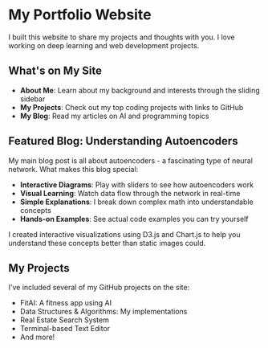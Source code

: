 # My Portfolio Website

I built this website to share my projects and thoughts with you. I love working on deep learning and web development projects.

## What's on My Site

- **About Me**: Learn about my background and interests through the sliding sidebar
- **My Projects**: Check out my top coding projects with links to GitHub
- **My Blog**: Read my articles on AI and programming topics

## Featured Blog: Understanding Autoencoders

My main blog post is all about autoencoders - a fascinating type of neural network. What makes this blog special:

- **Interactive Diagrams**: Play with sliders to see how autoencoders work
- **Visual Learning**: Watch data flow through the network in real-time
- **Simple Explanations**: I break down complex math into understandable concepts
- **Hands-on Examples**: See actual code examples you can try yourself

I created interactive visualizations using D3.js and Chart.js to help you understand these concepts better than static images could.

## My Projects

I've included several of my GitHub projects on the site:
- FitAI: A fitness app using AI
- Data Structures & Algorithms: My implementations
- Real Estate Search System
- Terminal-based Text Editor
- And more!
